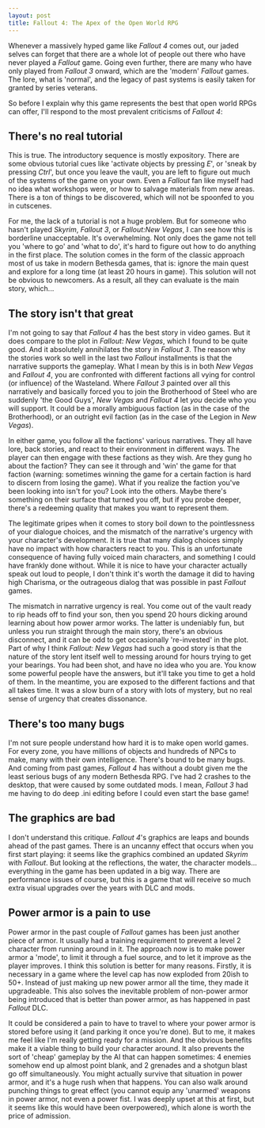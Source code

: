 ```yaml
---
layout: post
title: Fallout 4: The Apex of the Open World RPG
---
```


Whenever a massively hyped game like *Fallout 4* comes out, our jaded selves can forget that there are a whole lot of people out there who have never played a *Fallout* game. Going even further, there are many who have only played from *Fallout 3* onward, which are the 'modern' *Fallout* games. The lore, what is 'normal', and the legacy of past systems is easily taken for granted by series veterans.    

So before I explain why this game represents the best that open world RPGs can offer, I'll respond to the most prevalent criticisms of *Fallout 4*:  

## There's no real tutorial  

This is true. The introductory sequence is mostly expository. There are some obvious tutorial cues like 'activate objects by pressing *E*', or 'sneak by pressing *Ctrl*', but once you leave the vault, you are left to figure out much of the systems of the game on your own. Even a *Fallout* fan like myself had no idea what workshops were, or how to salvage materials from new areas. There is a ton of things to be discovered, which will not be spoonfed to you in cutscenes.  

For me, the lack of a tutorial is not a huge problem. But for someone who hasn't played *Skyrim*, *Fallout 3*, or *Fallout:New Vegas*, I can see how this is borderline unacceptable. It's overwhelming. Not only does the game not tell you 'where to go' and 'what to do', it's hard to figure out how to do anything in the first place. The solution comes in the form of the classic approach most of us take in modern Bethesda games, that is: ignore the main quest and explore for a long time (at least 20 hours in game). This solution will not be obvious to newcomers. As a result, all they can evaluate is the main story, which...   

## The story isn't that great

I'm not going to say that *Fallout 4* has the best story in video games. But it does compare to the plot in *Fallout: New Vegas*, which I found to be quite good. And it absolutely annihilates the story in *Fallout 3*. The reason why the stories work so well in the last two *Fallout* installments is that the narrative supports the gameplay. What I mean by this is in both *New Vegas* and *Fallout 4*, you are confronted with different factions all vying for control (or influence) of the Wasteland. Where *Fallout 3* painted over all this narratively and basically forced you to join the Brotherhood of Steel who are suddenly 'the Good Guys', *New Vegas* and *Fallout 4* let *you* decide who you will support. It could be a morally ambiguous faction (as in the case of the Brotherhood), or an outright evil faction (as in the case of the Legion in *New Vegas*).  

In either game, you follow all the factions' various narratives. They all have lore, back stories, and react to their environment in different ways. The player can then engage with these factions as they wish. Are they gung ho about the faction? They can see it through and 'win' the game for that faction (warning: sometimes winning the game for a certain faction is hard to discern from losing the game). What if you realize the faction you've been looking into isn't for you? Look into the others. Maybe there's something on their surface that turned you off, but if you probe deeper, there's a redeeming quality that makes you want to represent them.     

The legitimate gripes when it comes to story boil down to the pointlessness of your dialogue choices, and the mismatch of the narrative's urgency with your character's development. It is true that many dialog choices simply have no impact with how characters react to you. This is an unfortunate consequence of having fully voiced main characters, and something I could have frankly done without. While it is nice to have your character actually speak out loud to people, I don't think it's worth the damage it did to having high Charisma, or the outrageous dialog that was possible in past *Fallout* games.  

The mismatch in narrative urgency is real. You come out of the vault ready to rip heads off to find your son, then you spend 20 hours dicking around learning about how power armor works. The latter is undeniably fun, but unless you run straight through the main story, there's an obvious disconnect, and it can be odd to get occasionally 're-invested' in the plot. Part of why I think *Fallout: New Vegas* had such a good story is that the nature of the story lent itself well to messing around for hours trying to get your bearings. You had been shot, and have no idea who you are. You know some powerful people have the answers, but it'll take you time to get a hold of them. In the meantime, you are exposed to the different factions and that all takes time. It was a slow burn of a story with lots of mystery, but no real sense of urgency that creates dissonance.  

## There's too many bugs

I'm not sure people understand how hard it is to make open world games. For every zone, you have millions of objects and hundreds of NPCs to make, many with their own intelligence. There's bound to be many bugs. And coming from past games, *Fallout 4* has without a doubt given me the least serious bugs of any modern Bethesda RPG. I've had 2 crashes to the desktop, that were caused by some outdated mods. I mean, *Fallout 3* had me having to do deep .ini editing before I could even start the base game!  

## The graphics are bad

I don't understand this critique. *Fallout 4*'s graphics are leaps and bounds ahead of the past games. There is an uncanny effect that occurs when you first start playing: it seems like the graphics combined an updated *Skyrim* with *Fallout*. But looking at the reflections, the water, the character models... everything in the game has been updated in a big way. There are performance issues of course, but this is a game that will receive so much extra visual upgrades over the years with DLC and mods.  

## Power armor is a pain to use  

Power armor in the past couple of *Fallout* games has been just another piece of armor. It usually had a training requirement to prevent a level 2 character from running around in it. The approach now is to make power armor a 'mode', to limit it through a fuel source, and to let it improve as the player improves. I think this solution is better for many reasons. Firstly, it is necessary in a game where the level cap has now exploded from 20ish to 50+. Instead of just making up new power armor all the time, they made it upgradeable. This also solves the inevitable problem of non-power armor being introduced that is better than power armor, as has happened in past *Fallout* DLC.  

It could be considered a pain to have to travel to where your power armor is stored before using it (and parking it once you're done). But to me, it makes me feel like I'm really getting ready for a mission. And the obvious benefits make it a viable thing to build your character around. It also prevents the sort of 'cheap' gameplay by the AI that can happen sometimes: 4 enemies somehow end up almost point blank, and 2 grenades and a shotgun blast go off simultaneously. You might actually survive that situation in power armor, and it's a huge rush when that happens. You can also walk around punching things to great effect (you cannot equip any 'unarmed' weapons in power armor, not even a power fist. I was deeply upset at this at first, but it seems like this would have been overpowered), which alone is worth the price of admission.   
